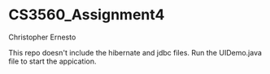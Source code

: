 # CS3560_Assignment4

Christopher Ernesto


This repo doesn't include the hibernate and jdbc files.
Run the UIDemo.java file to start the appication.
